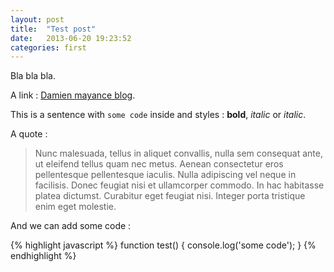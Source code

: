 ```yaml
---
layout: post
title:  "Test post"
date:   2013-06-20 19:23:52
categories: first
---
```


Bla bla bla.

A link : [Damien mayance blog][dmayance].

This is a sentence with `some code` inside and styles : **bold**, _italic_ or *italic*.

A quote :

> Nunc malesuada, tellus in aliquet convallis, nulla sem consequat ante, ut eleifend tellus quam nec metus. Aenean consectetur eros pellentesque pellentesque iaculis. Nulla adipiscing vel neque in facilisis. Donec feugiat nisi et ullamcorper commodo. In hac habitasse platea dictumst. Curabitur eget feugiat nisi. Integer porta tristique enim eget molestie.

And we can add some code :

{% highlight javascript %}
  function test() {
    console.log('some code');
  }
{% endhighlight %}

[dmayance]: http://dmayance.com/
